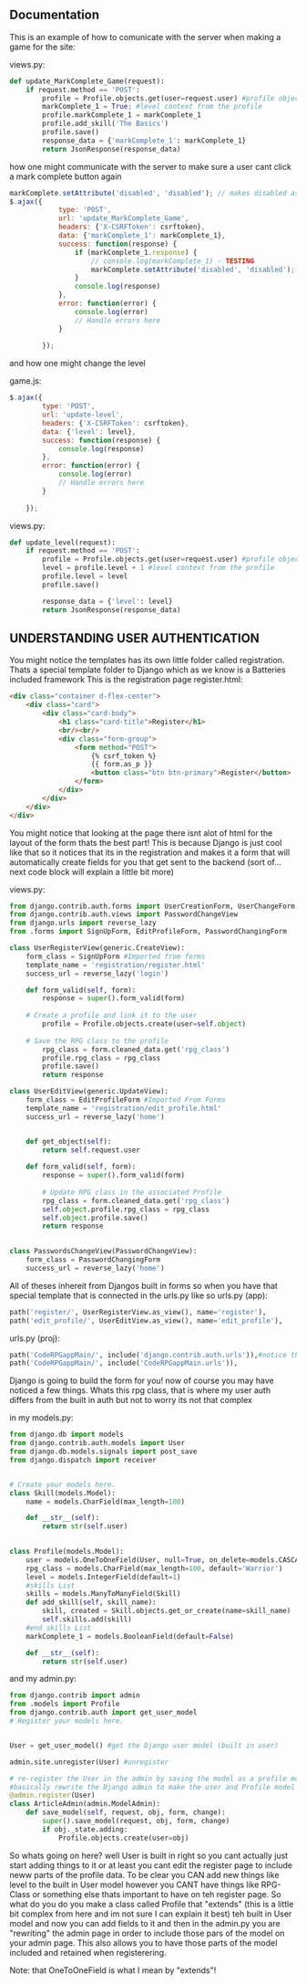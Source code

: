 ## Documentation

This is an example of how to comunicate with the server when making a game for the site:

views.py:
```py
def update_MarkComplete_Game(request):
    if request.method == 'POST':
        profile = Profile.objects.get(user=request.user) #profile object
        markComplete_1 = True; #level context from the profile
        profile.markComplete_1 = markComplete_1
        profile.add_skill('The Basics')
        profile.save()
        response_data = {'markComplete_1': markComplete_1}
        return JsonResponse(response_data)
```

how one might communicate with the server to make sure a user cant click a mark complete button again
```js
markComplete.setAttribute('disabled', 'disabled'); // makes disabled as soon as clicked
$.ajax({
            type: 'POST',
            url: 'update_MarkComplete_Game',
            headers: {'X-CSRFToken': csrftoken},
            data: {'markComplete_1': markComplete_1},
            success: function(response) {
                if (markComplete_1.response) {
                    // console.log(markComplete_1) - TESTING
                    markComplete.setAttribute('disabled', 'disabled');
                }
                console.log(response)
            },
            error: function(error) {
                console.log(error)
                // Handle errors here
            }
        
        });
```

and how one might change the level

game.js:
```js
$.ajax({
        type: 'POST',
        url: 'update-level',
        headers: {'X-CSRFToken': csrftoken},
        data: {'level': level},
        success: function(response) {
            console.log(response)
        },
        error: function(error) {
            console.log(error)
            // Handle errors here
        }
    
    });

```
views.py:
```py
def update_level(request):
    if request.method == 'POST':
        profile = Profile.objects.get(user=request.user) #profile object
        level = profile.level + 1 #level context from the profile
        profile.level = level
        profile.save()

        response_data = {'level': level}
        return JsonResponse(response_data)
```

## UNDERSTANDING USER AUTHENTICATION

You might notice the templates has its own little folder called registration. Thats a special template folder to Django which as we know is a Batteries included framework
This is the registration page
register.html:
```html
<div class="container d-flex-center">
    <div class="card">
        <div class="card-body">
            <h1 class="card-title">Register</h1>
            <br/><br/>
            <div class="form-group">
                <form method="POST">
                    {% csrf_token %}
                    {{ form.as_p }}
                    <button class="btn btn-primary">Register</button>
                </form>    
            </div>
        </div>
    </div>
</div>
```
You might notice that looking at the page there isnt alot of html for the layout of the form thats the best part! This is because Django is just cool like that so it notices that its in the registration and makes it a form that will automatically create fields for you that get sent to the backend (sort of... next code block will explain a little bit more)

views.py:

```py
from django.contrib.auth.forms import UserCreationForm, UserChangeForm, PasswordChangeForm
from django.contrib.auth.views import PasswordChangeView
from django.urls import reverse_lazy
from .forms import SignUpForm, EditProfileForm, PasswordChangingForm

class UserRegisterView(generic.CreateView):
    form_class = SignUpForm #Imported from forms
    template_name = 'registration/register.html'
    success_url = reverse_lazy('login')

    def form_valid(self, form):
        response = super().form_valid(form)
    
    # Create a profile and link it to the user
        profile = Profile.objects.create(user=self.object)
    
    # Save the RPG class to the profile
        rpg_class = form.cleaned_data.get('rpg_class')
        profile.rpg_class = rpg_class
        profile.save()
        return response

class UserEditView(generic.UpdateView):
    form_class = EditProfileForm #Imported From Forms 
    template_name = 'registration/edit_profile.html'
    success_url = reverse_lazy('home')


    def get_object(self):
        return self.request.user
    
    def form_valid(self, form):
        response = super().form_valid(form)
        
        # Update RPG class in the associated Profile
        rpg_class = form.cleaned_data.get('rpg_class')
        self.object.profile.rpg_class = rpg_class
        self.object.profile.save()
        return response
    

class PasswordsChangeView(PasswordChangeView):
    form_class = PasswordChangingForm
    success_url = reverse_lazy('home')
```

All of theses inhereit from Djangos built in forms so when you have that special template that is connected in the urls.py like so 
urls.py (app): 
```py
path('register/', UserRegisterView.as_view(), name='register'),
path('edit_profile/', UserEditView.as_view(), name='edit_profile'),
```

urls.py (proj): 
```py
path('CodeRPGappMain/', include('django.contrib.auth.urls')),#notice the contrib.auth
path('CodeRPGappMain/', include('CodeRPGappMain.urls')),
```

Django is going to build the form for you! now of course you may have noticed a few things. Whats this rpg class, that is where my user auth differs from the built in auth but not to worry its not that complex 

in my models.py:
```py
from django.db import models
from django.contrib.auth.models import User
from django.db.models.signals import post_save
from django.dispatch import receiver


# Create your models here.
class Skill(models.Model):
    name = models.CharField(max_length=100)

    def __str__(self):
        return str(self.user)
    

class Profile(models.Model):
    user = models.OneToOneField(User, null=True, on_delete=models.CASCADE)
    rpg_class = models.CharField(max_length=100, default='Warrior')
    level = models.IntegerField(default=1)
    #skills List
    skills = models.ManyToManyField(Skill)
    def add_skill(self, skill_name):
        skill, created = Skill.objects.get_or_create(name=skill_name)
        self.skills.add(skill)
    #end skills List
    markComplete_1 = models.BooleanField(default=False)

    def __str__(self):
        return str(self.user)   
```

and my admin.py:

```py
from django.contrib import admin
from .models import Profile
from django.contrib.auth import get_user_model
# Register your models here.


User = get_user_model() #get the Django user model (built in user)

admin.site.unregister(User) #unregister

# re-register the User in the admin by saving the model as a profile models user object
#basically rewrite the Django admin to make the user and Profile model 'merge'
@admin.register(User)
class ArticleAdmin(admin.ModelAdmin):
    def save_model(self, request, obj, form, change):
        super().save_model(request, obj, form, change)
        if obj._state.adding:
            Profile.objects.create(user=obj)
```
So whats going on here? well User is built in right so you cant actually just start adding things to it or at least you cant edit the register page to include neww parts of the profile data. To be clear you CAN add new things like level to the built in User model however you CANT have things like RPG-Class or something else thats important to have on teh register page. So what do you do you make a class called Profile that "extends" (this is a little bit complex from here and im not sure I can explain it best) teh built in User model and now you can add fields to it and then in the admin.py you are "rewriting" the admin page in order to include those pars of the model on your admin page. This also allows you to have those parts of the model included and retained when registerering.

Note: that OneToOneField is what I mean by "extends"!


